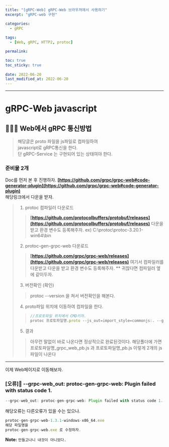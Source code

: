 ```yaml
---
title: "[gRPC-Web] gRPC-Web 브라우져에서 사용하기"
excerpt: "gRPC-web 구현"

categories:
  - gRPC
  
tags:
  - [Web, gRPC, HTTP2, protoc]

permalink: 

toc: true
toc_sticky: true
 
date: 2022-06-20
last_modified_at: 2022-06-20
---
```


---

# gRPC-Web javascript

## 🤷🏻‍♀️ Web에서 gRPC 통신방법

> 해당글은 proto 파일을 js파일로 컴파일하여 <br>
> javascript로 gRPC통신을 한다. <br>
> 단 gRPC-Service 는 구현되어 있는 상태여야 한다.<br>

### 준비물 2개

Doc를 먼저 본 후 진행하자. **[https://github.com/grpc/grpc-web#code-generator-plugin](https://github.com/grpc/grpc-web#code-generator-plugin)** <br>
해당링크에서 다운을 받자. <br>

> 1. protoc 컴파일러 다운로드
>> **[https://github.com/protocolbuffers/protobuf/releases](https://github.com/protocolbuffers/protobuf/releases)** 
>> 다운을 받고 환경 변수도 등록해주자.
>> ex) C:\protoc\protoc-3.20.1-win64\bin
> 2. protoc-gen-grpc-web 다운로드
>> **[https://github.com/grpc/grpc-web/releases](https://github.com/grpc/grpc-web/releases)** 여기서 컴파일러를 다운받고
>> 다운을 받고 환경 변수도 등록해주자.
>> ** 귀찮다면 컴파일러 옆에 같이두자.
> 3. 버전확인 (확인)
>> protoc --version 을 쳐서 버전확인을 해본다.
> 4. proto파일 위치에 이동하여 컴파일을 한다.
>> ```js
>> //프로토파일 위치에서 CMD키자.
>> protoc 프로토파일명.proto --js_out=import_style=commonjs:. --grpc-web_out=import_style=commonjs,mode=grpcwebtext:.
>> ```
> 5. 결과
>> 아무런 말없이 바로 나온다면 정상적으로 완료된것이다.
>> 해당폴더에 가면 
>> 프로토파일명_grpc_web_pb.js 과
>> 프로토파일명_pb.js
>> 이렇게 2개의 js파일이 나온다
---
이제 Web페이지로 이동해보자.

### [오류]😬 --grpc-web_out: protoc-gen-grpc-web: Plugin failed with status code 1.

```js
--grpc-web_out: protoc-gen-grpc-web: Plugin failed with status code 1.
``` 

해당오류는 다른오류가 있을 수는 있으나.

```js
protoc-gen-grpc-web-1.3.1-windows-x86_64.exe
해당 파일명을
protoc-gen-grpc-web.exe 로 수정하자.
```



**Note:** `만들고나니 내것이 아니었다.` 